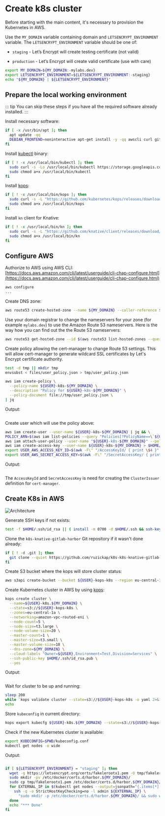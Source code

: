 # Create k8s cluster

Before starting with the main content, it's necessary to provision
the Kubernetes in AWS.

Use the `MY_DOMAIN` variable containing domain and `LETSENCRYPT_ENVIRONMENT`
variable.
The `LETSENCRYPT_ENVIRONMENT` variable should be one of:

* `staging` - Let’s Encrypt will create testing certificate (not valid)

* `production` - Let’s Encrypt will create valid certificate (use with care)

```bash
export MY_DOMAIN=${MY_DOMAIN:-mylabs.dev}
export LETSENCRYPT_ENVIRONMENT=${LETSENCRYPT_ENVIRONMENT:-staging}
echo "${MY_DOMAIN} | ${LETSENCRYPT_ENVIRONMENT}"
```

## Prepare the local working environment

::: tip
You can skip these steps if you have all the required software already
installed.
:::

Install necessary software:

```bash
if [ -x /usr/bin/apt ]; then
  apt update -qq
  DEBIAN_FRONTEND=noninteractive apt-get install -y -qq awscli curl git jq openssh-client sudo wget > /dev/null
fi
```

Install [kubectl](https://github.com/kubernetes/kubectl) binary:

```bash
if [ ! -x /usr/local/bin/kubectl ]; then
  sudo curl -s -Lo /usr/local/bin/kubectl https://storage.googleapis.com/kubernetes-release/release/$(curl -s https://storage.googleapis.com/kubernetes-release/release/stable.txt)/bin/linux/amd64/kubectl
  sudo chmod a+x /usr/local/bin/kubectl
fi
```

Install [kops](https://github.com/kubernetes/kops):

```bash
if [ ! -x /usr/local/bin/kops ]; then
  sudo curl -s -L "https://github.com/kubernetes/kops/releases/download/1.14.0-alpha.3/kops-linux-amd64" -o /usr/local/bin/kops
  sudo chmod a+x /usr/local/bin/kops
fi
```

Install `kn` client for Knative:

```bash
if [ ! -x /usr/local/bin/kn ]; then
  sudo curl -s -L "https://github.com/knative/client/releases/download/v0.2.0/kn-linux-amd64" -o /usr/local/bin/kn
  sudo chmod a+x /usr/local/bin/kn
fi
```

## Configure AWS

Authorize to AWS using AWS CLI: [https://docs.aws.amazon.com/cli/latest/userguide/cli-chap-configure.html](https://docs.aws.amazon.com/cli/latest/userguide/cli-chap-configure.html)

```bash
aws configure
...
```

Create DNS zone:

```bash
aws route53 create-hosted-zone --name ${MY_DOMAIN} --caller-reference ${MY_DOMAIN}
```

Use your domain registrar to change the nameservers for your zone (for example
`mylabs.dev`) to use the Amazon Route 53 nameservers. Here is the way how you
can find out the the Route 53 nameservers:

```bash
aws route53 get-hosted-zone --id $(aws route53 list-hosted-zones --query "HostedZones[?Name==\`${MY_DOMAIN}.\`].Id" --output text) --query "DelegationSet.NameServers"
```

Create policy allowing the cert-manager to change Route 53 settings. This will
allow cert-manager to generate wildcard SSL certificates by Let's Encrypt
certificate authority.

```bash
test -d tmp || mkdir tmp
envsubst < files/user_policy.json > tmp/user_policy.json

aws iam create-policy \
  --policy-name ${USER}-k8s-${MY_DOMAIN} \
  --description "Policy for ${USER}-k8s-${MY_DOMAIN}" \
  --policy-document file://tmp/user_policy.json \
| jq
```

Output:

```json
```

Create user which will use the policy above:

```bash
aws iam create-user --user-name ${USER}-k8s-${MY_DOMAIN} | jq && \
POLICY_ARN=$(aws iam list-policies --query "Policies[?PolicyName==\`${USER}-k8s-${MY_DOMAIN}\`].{ARN:Arn}" --output text) && \
aws iam attach-user-policy --user-name "${USER}-k8s-${MY_DOMAIN}" --policy-arn $POLICY_ARN && \
aws iam create-access-key --user-name ${USER}-k8s-${MY_DOMAIN} > $HOME/.aws/${USER}-k8s-${MY_DOMAIN} && \
export USER_AWS_ACCESS_KEY_ID=$(awk -F\" "/AccessKeyId/ { print \$4 }" $HOME/.aws/${USER}-k8s-${MY_DOMAIN}) && \
export USER_AWS_SECRET_ACCESS_KEY=$(awk -F\" "/SecretAccessKey/ { print \$4 }" $HOME/.aws/${USER}-k8s-${MY_DOMAIN})
```

Output:

```json
```

The `AccessKeyId` and `SecretAccessKey` is need for creating the `ClusterIssuer`
definition for `cert-manager`.

## Create K8s in AWS

![Architecture](https://raw.githubusercontent.com/aws-samples/eks-workshop/65b766c494a5b4f5420b2912d8373c4957163541/static/images/3-service-animated.gif
"Architecture")

Generate SSH keys if not exists:

```bash
test -f $HOME/.ssh/id_rsa || ( install -m 0700 -d $HOME/.ssh && ssh-keygen -b 2048 -t rsa -f $HOME/.ssh/id_rsa -q -N "" )
```

Clone the `k8s-knative-gitlab-harbor` Git repository if it wasn't done already:

```bash
if [ ! -d .git ]; then
  git clone --quiet https://github.com/ruzickap/k8s-k8s-knative-gitlab-harbor && cd k8s-knative-gitlab-harbor
fi
```

Create S3 bucket where the kops will store cluster status:

```bash
aws s3api create-bucket --bucket ${USER}-kops-k8s --region eu-central-1 --create-bucket-configuration LocationConstraint=eu-central-1 | jq
```

Create Kubernetes cluster in AWS by using [kops](https://github.com/kubernetes/kops):

```bash
kops create cluster \
  --name=${USER}-k8s.${MY_DOMAIN} \
  --state=s3://${USER}-kops-k8s \
  --zones=eu-central-1a \
  --networking=amazon-vpc-routed-eni \
  --node-count=5 \
  --node-size=t3.large \
  --node-volume-size=20 \
  --master-count=1 \
  --master-size=t3.small \
  --master-volume-size=10 \
  --dns-zone=${MY_DOMAIN} \
  --cloud-labels "Owner=${USER},Environment=Test,Division=Services" \
  --ssh-public-key $HOME/.ssh/id_rsa.pub \
  --yes
```

Output:

```text
```

Wait for cluster to be up and running:

```bash
sleep 200
while `kops validate cluster --state=s3://${USER}-kops-k8s -o yaml 2>&1 | grep -q failures`; do sleep 5; echo -n .; done
echo
```

Store `kubeconfig` in current directory:

```bash
kops export kubecfg ${USER}-k8s.${MY_DOMAIN} --state=s3://${USER}-kops-k8s --kubeconfig kubeconfig.conf
```

Check if the new Kubernetes cluster is available:

```bash
export KUBECONFIG=$PWD/kubeconfig.conf
kubectl get nodes -o wide
```

Output:

```text
```

```bash
if [ ${LETSENCRYPT_ENVIRONMENT} = "staging" ]; then
  wget -q https://letsencrypt.org/certs/fakelerootx1.pem -O tmp/fakelerootx1.pem
  sudo mkdir -pv /etc/docker/certs.d/harbor.${MY_DOMAIN}/
  sudo cp tmp/fakelerootx1.pem /etc/docker/certs.d/harbor.${MY_DOMAIN}/ca.crt
  for EXTERNAL_IP in $(kubectl get nodes --output=jsonpath="{.items[*].status.addresses[?(@.type==\"ExternalIP\")].address}"); do
    ssh -q -o StrictHostKeyChecking=no -l admin ${EXTERNAL_IP} \
      "sudo mkdir -p /etc/docker/certs.d/harbor.${MY_DOMAIN}/ && sudo wget -q https://letsencrypt.org/certs/fakelerootx1.pem -O /etc/docker/certs.d/harbor.${MY_DOMAIN}/ca.crt"
  done
  echo "*** Done"
fi
```
